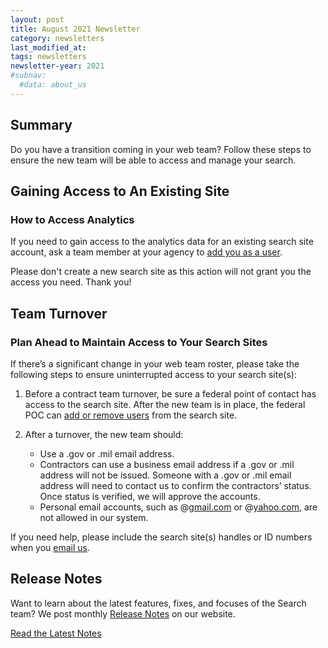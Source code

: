 ```yaml
---
layout: post
title: August 2021 Newsletter
category: newsletters
last_modified_at: 
tags: newsletters
newsletter-year: 2021
#subnav:
  #data: about_us
---
```


## Summary
Do you have a transition coming in your web team? Follow these steps to ensure the new team will be able to access and manage your search.

##  Gaining Access to An Existing Site
### How to Access Analytics

If you need to gain access to the analytics data for an existing search site account, ask a team member at your agency to [add you as a user](https://search.gov/manual/users.html).

Please don't create a new search site as this action will not grant you the access you need. Thank you!

## Team Turnover
### Plan Ahead to Maintain Access to Your Search Sites

If there’s a significant change in your web team roster, please take the following steps to ensure uninterrupted access to your search site(s):

1.  Before a contract team turnover, be sure a federal point of contact has access to the search site. After the new team is in place, the federal POC can [add or remove users](https://search.gov/manual/users.html) from the search site.
2.  After a turnover, the new team should:

    *   Use a .gov or .mil email address.
    *   Contractors can use a business email address if a .gov or .mil address will not be issued. Someone with a .gov or .mil email address will need to contact us to confirm the contractors’ status. Once status is verified, we will approve the accounts.
    *   Personal email accounts, such as @[gmail.com](http://gmail.com/) or @[yahoo.com](http://yahoo.com/), are not allowed in our system.

If you need help, please include the search site(s) handles or ID numbers when you [email us](mailto:search@gsa.gov).

## Release Notes

Want to learn about the latest features, fixes, and focuses of the Search team? We post monthly [Release Notes](https://search.gov/about/updates/releases/) on our website.

[Read the Latest Notes](https://search.gov/about/updates/releases/july-2021.html)
